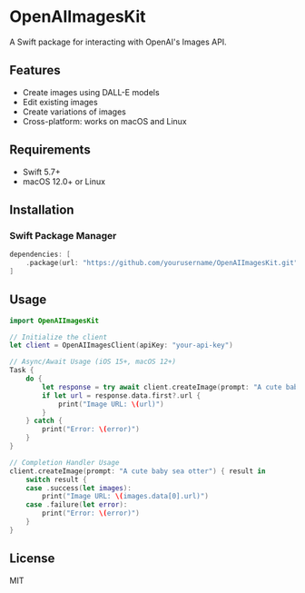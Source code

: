 # OpenAIImagesKit

A Swift package for interacting with OpenAI's Images API.

## Features

- Create images using DALL-E models
- Edit existing images
- Create variations of images
- Cross-platform: works on macOS and Linux

## Requirements

- Swift 5.7+
- macOS 12.0+ or Linux

## Installation

### Swift Package Manager

```swift
dependencies: [
    .package(url: "https://github.com/yourusername/OpenAIImagesKit.git", from: "1.0.0")
]
```

## Usage

```swift
import OpenAIImagesKit

// Initialize the client
let client = OpenAIImagesClient(apiKey: "your-api-key")

// Async/Await Usage (iOS 15+, macOS 12+)
Task {
    do {
        let response = try await client.createImage(prompt: "A cute baby sea otter")
        if let url = response.data.first?.url {
            print("Image URL: \(url)")
        }
    } catch {
        print("Error: \(error)")
    }
}

// Completion Handler Usage
client.createImage(prompt: "A cute baby sea otter") { result in
    switch result {
    case .success(let images):
        print("Image URL: \(images.data[0].url)")
    case .failure(let error):
        print("Error: \(error)")
    }
}
```

## License

MIT